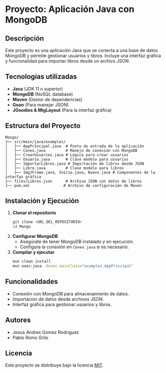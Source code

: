 # Proyecto: Aplicación Java con MongoDB

## Descripción
Este proyecto es una aplicación Java que se conecta a una base de datos MongoDB y permite gestionar usuarios y libros. Incluye una interfaz gráfica y funcionalidad para importar libros desde un archivo JSON.

## Tecnologías utilizadas
- **Java** (JDK 11 o superior)
- **MongoDB** (NoSQL database)
- **Maven** (Gestor de dependencias)
- **Gson** (Para manejar JSON)
- **JGoodies & MigLayout** (Para la interfaz gráfica)

## Estructura del Proyecto
```
Mongo/
├── src/main/java/examples/
│   ├── AppPrincipal.java  # Punto de entrada de la aplicación
│   ├── Conex.java         # Manejo de conexión con MongoDB
│   ├── CrearUsuarios.java # Lógica para crear usuarios
│   ├── Usuario.java       # Clase modelo para usuarios
│   ├── ImportarLibros.java # Importación de libros desde JSON
│   ├── Libro.java         # Clase modelo para libros
│   ├── ImgJFrame.java, Inicio.java, Nuevo.java # Componentes de la interfaz gráfica
├── files/Libros.json      # Archivo JSON con datos de libros
├── pom.xml               # Archivo de configuración de Maven
```

## Instalación y Ejecución
1. **Clonar el repositorio**
   ```sh
   git clone <URL_DEL_REPOSITORIO>
   cd Mongo
   ```
2. **Configurar MongoDB**
   - Asegúrate de tener MongoDB instalado y en ejecución.
   - Configura la conexión en `Conex.java` si es necesario.
3. **Compilar y ejecutar**
   ```sh
   mvn clean install
   mvn exec:java -Dexec.mainClass="examples.AppPrincipal"
   ```

## Funcionalidades
- Conexión con MongoDB para almacenamiento de datos.
- Importación de datos desde archivos JSON.
- Interfaz gráfica para gestionar usuarios y libros.

## Autores
- Jesus Andres Gomez Rodriguez
- Pablo Romo Grilo

## Licencia
Este proyecto se distribuye bajo la licencia [MIT](LICENSE).
